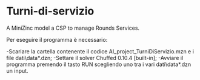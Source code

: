 # Turni-di-servizio
A MiniZinc model a CSP to manage Rounds Services.

Per eseguire il programma è necessario:

  -Scariare la cartella contenente il codice AI_project_TurniDiServizio.mzn e i file dati\data*.dzn;
  -Settare il solver Chuffed 0.10.4 [built-in];
  -Avviare il programma premendo il tasto RUN scegliendo uno tra i vari dati\data*.dzn un input.
